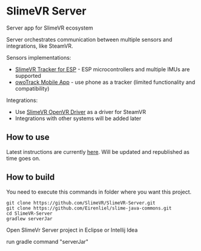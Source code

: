 # SlimeVR Server
Server app for SlimeVR ecosystem

Server orchestrates communication between multiple sensors and integrations, like SteamVR.

Sensors implementations:
* [SlimeVR Tracker for ESP](https://github.com/SlimeVR/SlimeVR-Tracker-ESP) - ESP microcontrollers and multiple IMUs are supported
* [owoTrack Mobile App](https://github.com/abb128/owoTrackVRSyncMobile) - use phone as a tracker (limited functionality and compatibility)

Integrations:
* Use [SlimeVR OpenVR Driver](https://github.com/SlimeVR/SlimeVR-OpenVR-Driver) as a driver for SteamVR
* Integrations with other systems will be added later

## How to use

Latest instructions are currently [here](https://gist.github.com/Eirenliel/8c0eefcdbda1076d5c2e1bf634831d20). Will be updated and republished as time goes on.

## How to build

You need to execute this commands in folder where you want this project.
```
git clone https://github.com/SlimeVR/SlimeVR-Server.git
git clone https://github.com/Eirenliel/slime-java-commons.git
cd SlimeVR-Server
gradlew serverJar
```

Open SlimeVr Server project in Eclipse or Intellij Idea

run gradle command "serverJar"
